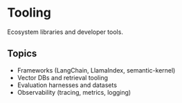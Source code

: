 # Tooling

Ecosystem libraries and developer tools.

## Topics
- Frameworks (LangChain, LlamaIndex, semantic-kernel)
- Vector DBs and retrieval tooling
- Evaluation harnesses and datasets
- Observability (tracing, metrics, logging)
